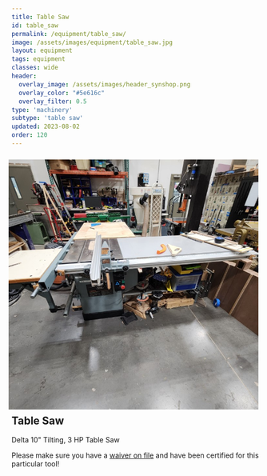 ```yaml
---
title: Table Saw
id: table_saw
permalink: /equipment/table_saw/
image: /assets/images/equipment/table_saw.jpg
layout: equipment
tags: equipment
classes: wide
header:
  overlay_image: /assets/images/header_synshop.png
  overlay_color: "#5e616c"
  overlay_filter: 0.5
type: 'machinery'
subtype: 'table saw'
updated: 2023-08-02
order: 120
---
```

<img align="right" width="500" height="500" src="/assets/images/equipment/table_saw.jpg" style="padding: 10px">

## Table Saw

Delta 10" Tilting, 3 HP Table Saw

Please make sure you have a [waiver on file](/membership#liability-wavier) and have been certified for this particular tool!